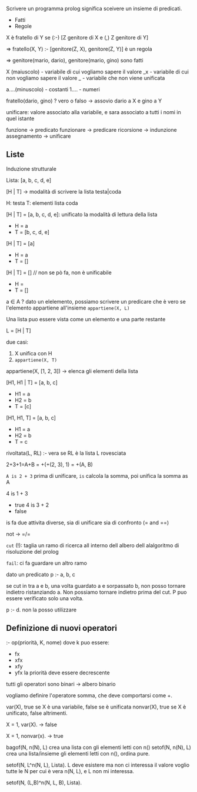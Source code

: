 Scrivere un programma prolog significa sceivere un insieme di predicati.
- Fatti
- Regole


X è fratello di Y se (:-) [Z genitore di X e (,) Z genitore di Y] 

=> fratello(X, Y) :- [genitore(Z, X), genitore(Z, Y)] è un regola

=> genitore(mario, dario), genitore(mario, gino) sono fatti 

X (maiuscolo) - variabile di cui vogliamo sapere il valore
_x - variabile di cui non vogliamo sapere il valore
_ - variabile che non viene unificata

a....(minuscolo) - costanti
1.... - numeri

fratello(dario, gino) ? vero o falso
-> assovio dario a X e gino a Y

unificare: valore associato alla variabile, e sara associato a tutti i nomi in quel istante

funzione -> predicato
funzionare -> predicare
ricorsione -> indunzione
assegnamento -> unificare

## Liste 

Induzione strutturale

Lista: [a, b, c, d, e]

[H | T] -> modalità di scrivere la lista testa|coda

H: testa
T: elementi lista coda

[H | T] = [a, b, c, d, e]: unificato la modalità di lettura della lista
- H = a
- T = [b, c, d, e]

[H | T] = [a]
- H = a
- T = []

[H | T] = [] // non se pò fa, non è unificabile
- H = 
- T = []

a $\in$ A ? dato un elelemento, possiamo scrivere un predicare che è vero se l'elemento appartiene all'insieme
`appartiene(X, L)`

Una lista puo essere vista come un elemento e una parte restante

L = [H | T]

due casi:
1. X unifica con H
2. `appartiene(X, T)`

appartiene(X, [1, 2, 3]) -> elenca gli elementi della lista

[H1, H1 | T] = [a, b, c]
- H1 = a
- H2 = b
- T = [c]
  
[H1, H1, T] = [a, b, c]
- H1 = a
- H2 = b
- T = c
  
rivoltata(L, RL) :- vera se RL è la lista L rovesciata

2+3+1=A+B = +(+(2, 3), 1) = +(A, B)

`A is 2 + 3` 
prima di unificare, `is` calcola la somma, poi unifica la somma as A

4 is 1 + 3
- true
4 is 3 + 2
- false

is fa due attivita diverse, sia di unificare sia di confronto (= and ==)

not -> =/=

`cut` (!): taglia un ramo di ricerca all interno dell albero dell alalgoritmo di risoluzione del prolog


`fail`: ci fa guardare un altro ramo


dato un predicato p :- a, b, c

se cut in tra a e b, una volta guardato a e sorpassato b, non posso tornare indietro ristanziando a. Non possiamo tornare indietro prima del cut. P puo essere verificato solo una volta. 

p :- d. non la posso utilizzare

## Definizione di nuovi operatori

:- op(priorità, K, nome)
dove k puo essere:
- fx
- xfx
- xfy
- yfx
la priorità deve essere decrescente

tutti gli operatori sono binari -> albero binario

vogliamo definire l'operatore somma, che deve comportarsi come +.

var(X), true se X è una variabile, false se è unificata
nonvar(X), true se X è unificato, false altrimenti.

X = 1,
var(X). -> false

X = 1,
nonvar(x). -> true

bagof(N, n(N), L) crea una lista con gli elementi letti con n()
setof(N, n(N), L) crea una lista/insieme gli elementi letti con n(), ordina pure.

setof(N, L^n(N, L), Lista).
L deve esistere ma non ci interessa il valore
voglio tutte le N per cui è vera n(N, L), e L non mi interessa.

setof(N, (L,B)^n(N, L, B), Lista).